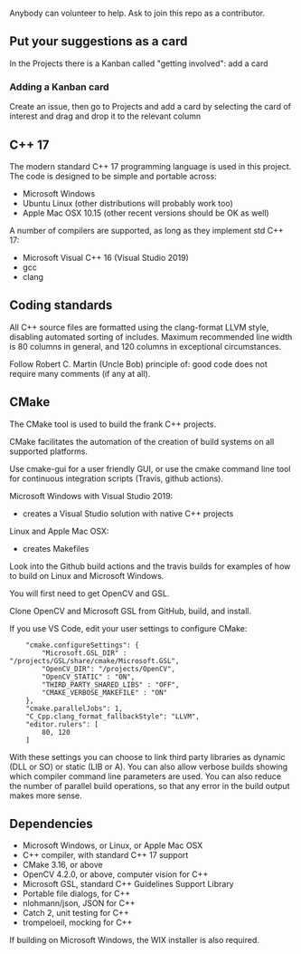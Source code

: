 Anybody can volunteer to help.
Ask to join this repo as a contributor.

## Put your suggestions as a card
In the Projects there is a Kanban called "getting involved": add a card

### Adding a Kanban card
Create an issue, then go to Projects and add a card by selecting the card of interest and drag and drop it to the relevant column

## C++ 17
The modern standard C++ 17 programming language is used in this project.
The code is designed to be simple and portable across:
* Microsoft Windows
* Ubuntu Linux (other distributions will probably work too)
* Apple Mac OSX 10.15 (other recent versions should be OK as well)

A number of compilers are supported, as long as they implement std C++ 17:
* Microsoft Visual C++ 16 (Visual Studio 2019)
* gcc
* clang

## Coding standards
All C++ source files are formatted using the clang-format LLVM style,
disabling automated sorting of includes.
Maximum recommended line width is 80 columns in general,
and 120 columns in exceptional circumstances.

Follow Robert C. Martin (Uncle Bob) principle of:
good code does not require many comments (if any at all).

## CMake
The CMake tool is used to build the frank C++ projects.

CMake facilitates the automation of the creation of build systems
on all supported platforms.

Use cmake-gui for a user friendly GUI,
or use the cmake command line tool for continuous integration scripts
(Travis, github actions).

Microsoft Windows with Visual Studio 2019:
* creates a Visual Studio solution with native C++ projects

Linux and Apple Mac OSX:
* creates Makefiles

Look into the Github build actions and the travis builds
for examples of how to build on Linux and Microsoft Windows.

You will first need to get OpenCV and GSL.

Clone OpenCV and Microsoft GSL from GitHub, build, and install.

If you use VS Code, edit your user settings to configure CMake:
```
    "cmake.configureSettings": {
        "Microsoft.GSL_DIR" : "/projects/GSL/share/cmake/Microsoft.GSL",
        "OpenCV_DIR": "/projects/OpenCV",
        "OpenCV_STATIC" : "ON",
        "THIRD_PARTY_SHARED_LIBS" : "OFF",
        "CMAKE_VERBOSE_MAKEFILE" : "ON"
    },
    "cmake.parallelJobs": 1,
    "C_Cpp.clang_format_fallbackStyle": "LLVM",
    "editor.rulers": [
        80, 120
    ]
```

With these settings you can choose to link third party libraries
as dynamic (DLL or SO) or static (LIB or A).
You can also allow verbose builds showing which compiler command line
parameters are used.
You can also reduce the number of parallel build operations, so that any
error in the build output makes more sense.

## Dependencies
* Microsoft Windows, or Linux, or Apple Mac OSX
* C++ compiler, with standard C++ 17 support
* CMake 3.16, or above
* OpenCV 4.2.0, or above, computer vision for C++
* Microsoft GSL, standard C++ Guidelines Support Library
* Portable file dialogs, for C++
* nlohmann/json, JSON for C++
* Catch 2, unit testing for C++
* trompeloeil, mocking for C++

If building on Microsoft Windows, the WIX installer is also required.
